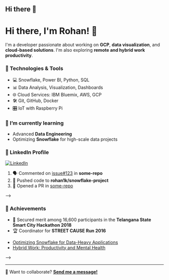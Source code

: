 ## Hi there 👋
# Hi there, I'm Rohan! 👋

I'm a developer passionate about working on **GCP**, **data visualization**, and **cloud-based solutions**. I'm also exploring **remote and hybrid work productivity**.

### 🚀 Technologies & Tools
- 💻 Snowflake, Power BI, Python, SQL
- 📊 Data Analysis, Visualization, Dashboards
- 🌐 Cloud Services: IBM Bluemix, AWS, GCP
- 🛠️ Git, GitHub, Docker
- 🎛️ IoT with Raspberry Pi

### 🌱 I’m currently learning
- Advanced **Data Engineering**
- Optimizing **Snowflake** for high-scale data projects
<!--
### 📈 GitHub Stats
![Rohan's GitHub stats](https://github-readme-stats.vercel.app/api?username=rohan1k&show_icons=true&theme=radical)
-->
### 💼 LinkedIn Profile
[![LinkedIn](https://img.shields.io/badge/LinkedIn-blue?logo=linkedin)](https://www.linkedin.com/in/rohankokku/)
<!--
### 🔥 Recent GitHub Activity
<!--START_SECTION:activity-->
1. 🗣 Commented on [issue#123](https://github.com/some-repo/some-issue) in **some-repo**
2. 🚀 Pushed code to **rohan1k/snowflake-project**
3. 📝 Opened a PR in [some-repo](https://github.com/some-repo/some-pr)
<!--END_SECTION:activity-->
-->

### 🏅 Achievements
- 🎉 Secured merit among 16,600 participants in the **Telangana State Smart City Hackathon 2018**
- 🏆 Coordinator for **STREET CAUSE Run 2016**
<!--
### ✍️ Recent Blog Posts
<!-- BLOG-POST-LIST:START -->
- [Optimizing Snowflake for Data-Heavy Applications](https://rohan1k.github.io/snowflake-optimizations)
- [Hybrid Work: Productivity and Mental Health](https://rohan1k.github.io/hybrid-work-insights)
<!-- BLOG-POST-LIST:END -->
-->

---

💬 Want to collaborate? **[Send me a message!](mailto:rohan@example.com)**
<!--
**rohan1k/rohan1k** is a ✨ _special_ ✨ repository because its `README.md` (this file) appears on your GitHub profile.

Here are some ideas to get you started:

- 🔭 I’m currently working on ...
- 🌱 I’m currently learning ...
- 👯 I’m looking to collaborate on ...
- 🤔 I’m looking for help with ...
- 💬 Ask me about ...
- 📫 How to reach me: ...
- 😄 Pronouns: ...
- ⚡ Fun fact: ...
-->

